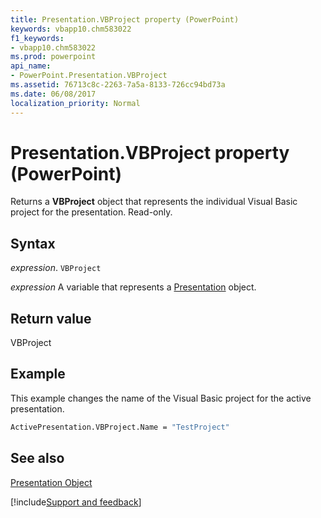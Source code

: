 ```yaml
---
title: Presentation.VBProject property (PowerPoint)
keywords: vbapp10.chm583022
f1_keywords:
- vbapp10.chm583022
ms.prod: powerpoint
api_name:
- PowerPoint.Presentation.VBProject
ms.assetid: 76713c8c-2263-7a5a-8133-726cc94bd73a
ms.date: 06/08/2017
localization_priority: Normal
---
```



# Presentation.VBProject property (PowerPoint)

Returns a **VBProject** object that represents the individual Visual Basic project for the presentation. Read-only.


## Syntax

_expression_. `VBProject`

_expression_ A variable that represents a [Presentation](PowerPoint.Presentation.md) object.


## Return value

VBProject


## Example

This example changes the name of the Visual Basic project for the active presentation.


```vb
ActivePresentation.VBProject.Name = "TestProject"
```


## See also


[Presentation Object](PowerPoint.Presentation.md)

[!include[Support and feedback](~/includes/feedback-boilerplate.md)]